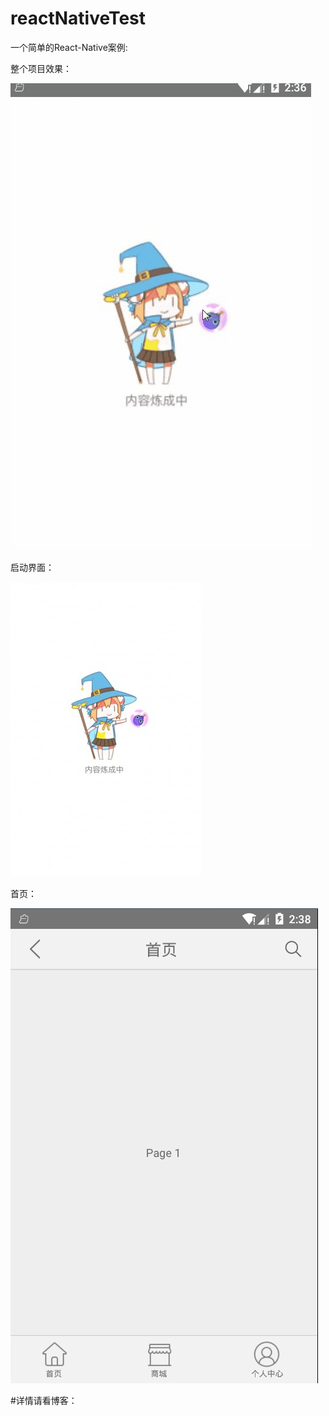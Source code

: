 # reactNativeTest
一个简单的React-Native案例:

整个项目效果：

![](/screenshot/smaple.gif)


启动界面：

![](/screenshot/1.png)



首页：

![](/screenshot/2.png)

#详情请看博客：
